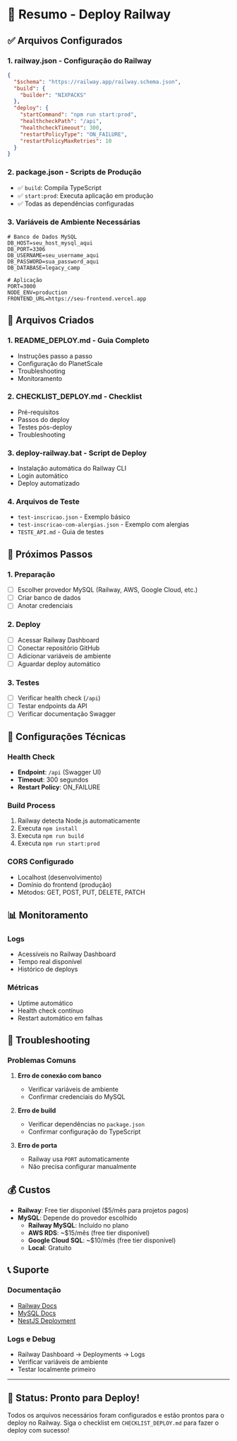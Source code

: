 # 🚀 Resumo - Deploy Railway

## ✅ Arquivos Configurados

### 1. **railway.json** - Configuração do Railway
```json
{
  "$schema": "https://railway.app/railway.schema.json",
  "build": {
    "builder": "NIXPACKS"
  },
  "deploy": {
    "startCommand": "npm run start:prod",
    "healthcheckPath": "/api",
    "healthcheckTimeout": 300,
    "restartPolicyType": "ON_FAILURE",
    "restartPolicyMaxRetries": 10
  }
}
```

### 2. **package.json** - Scripts de Produção
- ✅ `build`: Compila TypeScript
- ✅ `start:prod`: Executa aplicação em produção
- ✅ Todas as dependências configuradas

### 3. **Variáveis de Ambiente Necessárias**
```env
# Banco de Dados MySQL
DB_HOST=seu_host_mysql_aqui
DB_PORT=3306
DB_USERNAME=seu_username_aqui
DB_PASSWORD=sua_password_aqui
DB_DATABASE=legacy_camp

# Aplicação
PORT=3000
NODE_ENV=production
FRONTEND_URL=https://seu-frontend.vercel.app
```

## 📁 Arquivos Criados

### 1. **README_DEPLOY.md** - Guia Completo
- Instruções passo a passo
- Configuração do PlanetScale
- Troubleshooting
- Monitoramento

### 2. **CHECKLIST_DEPLOY.md** - Checklist
- Pré-requisitos
- Passos do deploy
- Testes pós-deploy
- Troubleshooting

### 3. **deploy-railway.bat** - Script de Deploy
- Instalação automática do Railway CLI
- Login automático
- Deploy automatizado

### 4. **Arquivos de Teste**
- `test-inscricao.json` - Exemplo básico
- `test-inscricao-com-alergias.json` - Exemplo com alergias
- `TESTE_API.md` - Guia de testes

## 🎯 Próximos Passos

### 1. **Preparação**
- [ ] Escolher provedor MySQL (Railway, AWS, Google Cloud, etc.)
- [ ] Criar banco de dados
- [ ] Anotar credenciais

### 2. **Deploy**
- [ ] Acessar Railway Dashboard
- [ ] Conectar repositório GitHub
- [ ] Adicionar variáveis de ambiente
- [ ] Aguardar deploy automático

### 3. **Testes**
- [ ] Verificar health check (`/api`)
- [ ] Testar endpoints da API
- [ ] Verificar documentação Swagger

## 🔧 Configurações Técnicas

### Health Check
- **Endpoint**: `/api` (Swagger UI)
- **Timeout**: 300 segundos
- **Restart Policy**: ON_FAILURE

### Build Process
1. Railway detecta Node.js automaticamente
2. Executa `npm install`
3. Executa `npm run build`
4. Executa `npm run start:prod`

### CORS Configurado
- Localhost (desenvolvimento)
- Domínio do frontend (produção)
- Métodos: GET, POST, PUT, DELETE, PATCH

## 📊 Monitoramento

### Logs
- Acessíveis no Railway Dashboard
- Tempo real disponível
- Histórico de deploys

### Métricas
- Uptime automático
- Health check contínuo
- Restart automático em falhas

## 🚨 Troubleshooting

### Problemas Comuns
1. **Erro de conexão com banco**
   - Verificar variáveis de ambiente
   - Confirmar credenciais do MySQL

2. **Erro de build**
   - Verificar dependências no `package.json`
   - Confirmar configuração do TypeScript

3. **Erro de porta**
   - Railway usa `PORT` automaticamente
   - Não precisa configurar manualmente

## 💰 Custos

- **Railway**: Free tier disponível ($5/mês para projetos pagos)
- **MySQL**: Depende do provedor escolhido
  - **Railway MySQL**: Incluído no plano
  - **AWS RDS**: ~$15/mês (free tier disponível)
  - **Google Cloud SQL**: ~$10/mês (free tier disponível)
  - **Local**: Gratuito

## 📞 Suporte

### Documentação
- [Railway Docs](https://docs.railway.app)
- [MySQL Docs](https://dev.mysql.com/doc/)
- [NestJS Deployment](https://docs.nestjs.com/deployment)

### Logs e Debug
- Railway Dashboard → Deployments → Logs
- Verificar variáveis de ambiente
- Testar localmente primeiro

---

## 🎉 Status: Pronto para Deploy!

Todos os arquivos necessários foram configurados e estão prontos para o deploy no Railway. Siga o checklist em `CHECKLIST_DEPLOY.md` para fazer o deploy com sucesso! 